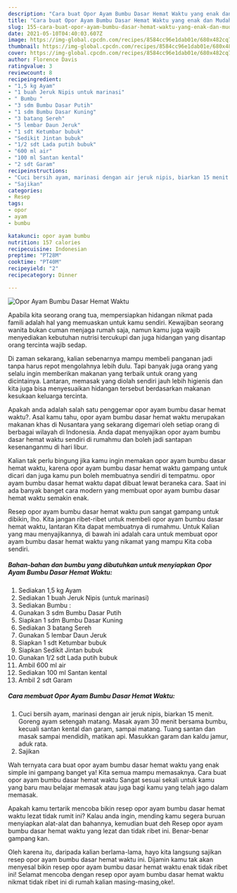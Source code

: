 ```yaml
---
description: "Cara buat Opor Ayam Bumbu Dasar Hemat Waktu yang enak dan Mudah Dibuat"
title: "Cara buat Opor Ayam Bumbu Dasar Hemat Waktu yang enak dan Mudah Dibuat"
slug: 155-cara-buat-opor-ayam-bumbu-dasar-hemat-waktu-yang-enak-dan-mudah-dibuat
date: 2021-05-10T04:40:03.607Z
image: https://img-global.cpcdn.com/recipes/8584cc96e1dab01e/680x482cq70/opor-ayam-bumbu-dasar-hemat-waktu-foto-resep-utama.jpg
thumbnail: https://img-global.cpcdn.com/recipes/8584cc96e1dab01e/680x482cq70/opor-ayam-bumbu-dasar-hemat-waktu-foto-resep-utama.jpg
cover: https://img-global.cpcdn.com/recipes/8584cc96e1dab01e/680x482cq70/opor-ayam-bumbu-dasar-hemat-waktu-foto-resep-utama.jpg
author: Florence Davis
ratingvalue: 3
reviewcount: 8
recipeingredient:
- "1,5 kg Ayam"
- "1 buah Jeruk Nipis untuk marinasi"
- " Bumbu "
- "3 sdm Bumbu Dasar Putih"
- "1 sdm Bumbu Dasar Kuning"
- "3 batang Sereh"
- "5 lembar Daun Jeruk"
- "1 sdt Ketumbar bubuk"
- "Sedikit Jintan bubuk"
- "1/2 sdt Lada putih bubuk"
- "600 ml air"
- "100 ml Santan kental"
- "2 sdt Garam"
recipeinstructions:
- "Cuci bersih ayam, marinasi dengan air jeruk nipis, biarkan 15 menit. Goreng ayam setengah matang. Masak ayam 30 menit bersama bumbu, kecuali santan kental dan garam, sampai matang. Tuang santan dan masak sampai mendidih, matikan api. Masukkan garam dan kaldu jamur, aduk rata."
- "Sajikan"
categories:
- Resep
tags:
- opor
- ayam
- bumbu

katakunci: opor ayam bumbu 
nutrition: 157 calories
recipecuisine: Indonesian
preptime: "PT28M"
cooktime: "PT40M"
recipeyield: "2"
recipecategory: Dinner

---
```



![Opor Ayam Bumbu Dasar Hemat Waktu](https://img-global.cpcdn.com/recipes/8584cc96e1dab01e/680x482cq70/opor-ayam-bumbu-dasar-hemat-waktu-foto-resep-utama.jpg)

Apabila kita seorang orang tua, mempersiapkan hidangan nikmat pada famili adalah hal yang memuaskan untuk kamu sendiri. Kewajiban seorang  wanita bukan cuman menjaga rumah saja, namun kamu juga wajib menyediakan kebutuhan nutrisi tercukupi dan juga hidangan yang disantap orang tercinta wajib sedap.

Di zaman  sekarang, kalian sebenarnya mampu membeli panganan jadi tanpa harus repot mengolahnya lebih dulu. Tapi banyak juga orang yang selalu ingin memberikan makanan yang terbaik untuk orang yang dicintainya. Lantaran, memasak yang diolah sendiri jauh lebih higienis dan kita juga bisa menyesuaikan hidangan tersebut berdasarkan makanan kesukaan keluarga tercinta. 



Apakah anda adalah salah satu penggemar opor ayam bumbu dasar hemat waktu?. Asal kamu tahu, opor ayam bumbu dasar hemat waktu merupakan makanan khas di Nusantara yang sekarang digemari oleh setiap orang di berbagai wilayah di Indonesia. Anda dapat menyajikan opor ayam bumbu dasar hemat waktu sendiri di rumahmu dan boleh jadi santapan kesenanganmu di hari libur.

Kalian tak perlu bingung jika kamu ingin memakan opor ayam bumbu dasar hemat waktu, karena opor ayam bumbu dasar hemat waktu gampang untuk dicari dan juga kamu pun boleh membuatnya sendiri di tempatmu. opor ayam bumbu dasar hemat waktu dapat dibuat lewat beraneka cara. Saat ini ada banyak banget cara modern yang membuat opor ayam bumbu dasar hemat waktu semakin enak.

Resep opor ayam bumbu dasar hemat waktu pun sangat gampang untuk dibikin, lho. Kita jangan ribet-ribet untuk membeli opor ayam bumbu dasar hemat waktu, lantaran Kita dapat membuatnya di rumahmu. Untuk Kalian yang mau menyajikannya, di bawah ini adalah cara untuk membuat opor ayam bumbu dasar hemat waktu yang nikamat yang mampu Kita coba sendiri.

<!--inarticleads1-->

##### Bahan-bahan dan bumbu yang dibutuhkan untuk menyiapkan Opor Ayam Bumbu Dasar Hemat Waktu:

1. Sediakan 1,5 kg Ayam
1. Sediakan 1 buah Jeruk Nipis (untuk marinasi)
1. Sediakan  Bumbu :
1. Gunakan 3 sdm Bumbu Dasar Putih
1. Siapkan 1 sdm Bumbu Dasar Kuning
1. Sediakan 3 batang Sereh
1. Gunakan 5 lembar Daun Jeruk
1. Siapkan 1 sdt Ketumbar bubuk
1. Siapkan Sedikit Jintan bubuk
1. Gunakan 1/2 sdt Lada putih bubuk
1. Ambil 600 ml air
1. Sediakan 100 ml Santan kental
1. Ambil 2 sdt Garam




<!--inarticleads2-->

##### Cara membuat Opor Ayam Bumbu Dasar Hemat Waktu:

1. Cuci bersih ayam, marinasi dengan air jeruk nipis, biarkan 15 menit. Goreng ayam setengah matang. Masak ayam 30 menit bersama bumbu, kecuali santan kental dan garam, sampai matang. Tuang santan dan masak sampai mendidih, matikan api. Masukkan garam dan kaldu jamur, aduk rata.
1. Sajikan




Wah ternyata cara buat opor ayam bumbu dasar hemat waktu yang enak simple ini gampang banget ya! Kita semua mampu memasaknya. Cara buat opor ayam bumbu dasar hemat waktu Sangat sesuai sekali untuk kamu yang baru mau belajar memasak atau juga bagi kamu yang telah jago dalam memasak.

Apakah kamu tertarik mencoba bikin resep opor ayam bumbu dasar hemat waktu lezat tidak rumit ini? Kalau anda ingin, mending kamu segera buruan menyiapkan alat-alat dan bahannya, kemudian buat deh Resep opor ayam bumbu dasar hemat waktu yang lezat dan tidak ribet ini. Benar-benar gampang kan. 

Oleh karena itu, daripada kalian berlama-lama, hayo kita langsung sajikan resep opor ayam bumbu dasar hemat waktu ini. Dijamin kamu tak akan menyesal bikin resep opor ayam bumbu dasar hemat waktu enak tidak ribet ini! Selamat mencoba dengan resep opor ayam bumbu dasar hemat waktu nikmat tidak ribet ini di rumah kalian masing-masing,oke!.


